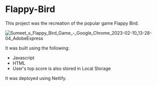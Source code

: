 # Flappy-Bird

This project was the recreation of the popular game Flappy Bird.

![Sumeet_s_Flappy_Bird_Game_-_Google_Chrome_2023-02-10_13-28-04_AdobeExpress](https://user-images.githubusercontent.com/77417014/218204074-f8701a70-c86a-4b1d-8370-d285d0b86b72.gif)


It was built using the following:
  - Javascript
  - HTML
  - User's top score is also stored in Local Storage

It was deployed using Netlify.


